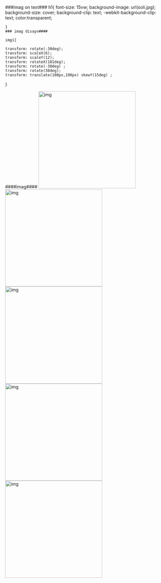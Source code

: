 ###imag on text###
h1{
font-size: 15vw;
background-image: url(soli.jpg);
background-size: cover;
background-clip: text;
-webkit-background-clip: text;
color:transparent;

    }
    ### imag disayn####

    img1{
   
    transform: rotate(-30deg);
    transform: scaleX(6);
    transform: scaleY(12);
    transform: rotateX(181deg);
    transform: rotate(-30deg) ;
    transform: rotate(30deg);
    transform: translate(100px,100px) skewY(15deg) ;
}


####imag####
<img class="img1" src="https://media.istockphoto.com/id/1449784915/photo/digital-brain.jpg?s=612x612&w=0&k=20&c=3IbEhLnYth164iPGI026GWiXcedswAJE99VHSn-pqkU=" alt="img" width="311px">
    <img class="img2" src="https://images.unsplash.com/photo-1508739773434-c26b3d09e071?auto=format&fit=crop&q=60&w=400&ixlib=rb-4.0.3&ixid=M3wxMjA3fDB8MHxzZWFyY2h8MjZ8fHdhbGxwYXBlciUyMDRrfGVufDB8fDB8fHww" alt="img" width="311px">
    <img class="img4" src="https://images.unsplash.com/photo-1617791160536-598cf32026fb?auto=format&fit=crop&q=60&w=400&ixlib=rb-4.0.3&ixid=M3wxMjA3fDB8MHxzZWFyY2h8MTZ8fHdhbGxwYXBlciUyMDRrfGVufDB8fDB8fHww" alt="img" width="311px">
    <img class="img5" src="https://images.unsplash.com/photo-1618005198919-d3d4b5a92ead?auto=format&fit=crop&q=60&w=400&ixlib=rb-4.0.3&ixid=M3wxMjA3fDB8MHxzZWFyY2h8MzB8fHdhbGxwYXBlciUyMDRrfGVufDB8fDB8fHww" alt="img" width="311px">
        <img class="img6" src="https://media.istockphoto.com/id/1401980646/photo/3d-rendered-classic-sculpture-metaverse-avatar-with-network-of-low-poly-glowing-purple-lines.jpg?s=612x612&w=0&k=20&c=SyPEypDcGl9021jj7pP0GW3T_Y7FNa_0yEt9KAak4Gk=" alt="img" width="311px">
